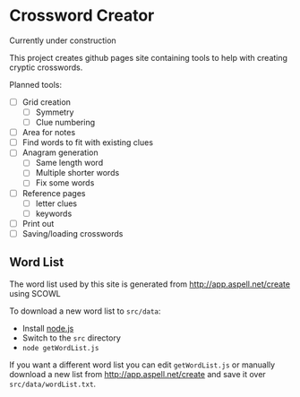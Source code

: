 # Crossword Creator

Currently under construction

This project creates github pages site containing tools to help with creating cryptic crosswords.

Planned tools:
* [ ] Grid creation
  * [ ] Symmetry
  * [ ] Clue numbering
* [ ] Area for notes
* [ ] Find words to fit with existing clues
* [ ] Anagram generation
  * [ ] Same length word
  * [ ] Multiple shorter words
  * [ ] Fix some words
* [ ] Reference pages
  * [ ] letter clues
  * [ ] keywords
* [ ] Print out
* [ ] Saving/loading crosswords

## Word List

The word list used by this site is generated from http://app.aspell.net/create using SCOWL

To download a new word list to `src/data`:
* Install [node.js](https://nodejs.org/en/)
* Switch to the `src` directory
* `node getWordList.js`

If you want a different word list you can edit `getWordList.js` or manually download a new list from http://app.aspell.net/create and save it over `src/data/wordList.txt`.

